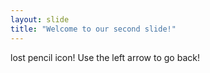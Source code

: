 ```yaml
---
layout: slide 
title: "Welcome to our second slide!"
---
```

lost pencil icon!
Use the left arrow to go back!
